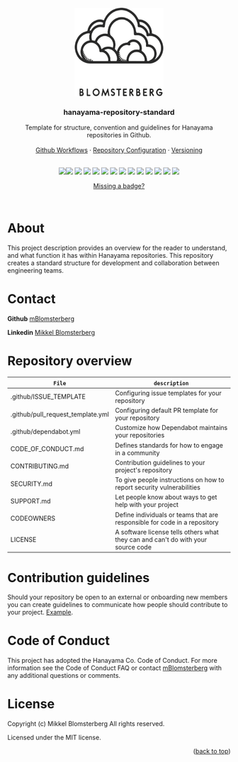 <br />
<div id="readme-top" align="center">
  <a href="https://github.com/mBlomsterberg/">
    <picture>
      <source srcset="logo_inv.png" media="(prefers-color-scheme: dark)">
      <img src="logo.png" width="200" height="200">
    </picture>
  </a>

  <h3 align="center">hanayama-repository-standard</h3>

  <p align="center">
    Template for structure, convention and guidelines for Hanayama repositories in Github.
    <br />
    <br />
    <a href="https://github.com/mBlomsterberg/hanayama-repository-standard">Github Workflows</a>
    ·
    <a href="https://github.com/mBlomsterberg/hanayama-repository-standard">Repository Configuration</a>
    ·
    <a href="https://github.com/mBlomsterberg/hanayama-repository-standard">Versioning</a>
  </p>
  <br />
</div>

<div align="center">
<img src="https://img.shields.io/badge/Terraform-7B42BC?style=for-the-badge&logo=terraform&logoColor=white"><img src="https://img.shields.io/badge/next.js-000000?style=for-the-badge&logo=nextdotjs&logoColor=white" /> <img src="https://img.shields.io/badge/typescript-%23007ACC.svg?style=for-the-badge&logo=typescript&logoColor=white"> <img src="https://img.shields.io/badge/Amazon_AWS-FF9900?style=for-the-badge&logo=amazonaws&logoColor=white" /> <img src="https://img.shields.io/badge/AWS-%23FF9900.svg?style=for-the-badge&logo=amazon-aws&logoColor=white"> <img src="https://img.shields.io/badge/github%20actions-%232671E5.svg?style=for-the-badge&logo=githubactions&logoColor=white"> <img src="https://img.shields.io/badge/figma-%23F24E1E.svg?style=for-the-badge&logo=figma&logoColor=white"> <img src="https://img.shields.io/badge/.NET-5C2D91?style=for-the-badge&logo=.net&logoColor=white"> <img src="https://img.shields.io/badge/drupal-%230678BE.svg?style=for-the-badge&logo=drupal&logoColor=white"> <img src="https://img.shields.io/badge/javascript-%23323330.svg?style=for-the-badge&logo=javascript&logoColor=%23F7DF1E"> <img src="https://img.shields.io/badge/express.js-%23404d59.svg?style=for-the-badge&logo=express&logoColor=%2361DAFB"> <img src="https://img.shields.io/badge/spring-%236DB33F.svg?style=for-the-badge&logo=spring&logoColor=white"> <img src="https://img.shields.io/badge/java-%23ED8B00.svg?style=for-the-badge&logo=java&logoColor=white"> <img src="https://img.shields.io/badge/-cypress-%23E5E5E5?style=for-the-badge&logo=cypress&logoColor=058a5e">

[Missing a badge?](https://github.com/Ileriayo/markdown-badges)
</div>
<br>

# About
This project description provides an overview for the reader to understand, and what function it has within Hanayama repositories. This repository creates a standard structure for development and collaboration between engineering teams. 


# Contact 
**Github** [mBlomsterberg](https://github.com/mBlomsterberg) 

**Linkedin** [Mikkel Blomsterberg](https://www.linkedin.com/in/mikkel-blomsterberg-663b785a/)

# Repository overview
| `File`                        | `description` |
| -------------                 | ------------- |
| .github/ISSUE_TEMPLATE        | Configuring issue templates for your repository |
| .github/pull_request_template.yml | Configuring default PR template for your repository    |
| .github/dependabot.yml        | Customize how Dependabot maintains your repositories  |
| CODE_OF_CONDUCT.md            | Defines standards for how to engage in a community    | 
| CONTRIBUTING.md               | Contribution guidelines to your project's repository  |
| SECURITY.md                   | To give people instructions on how to report security vulnerabilities | 
| SUPPORT.md                    | Let people know about ways to get help with your project  |
| CODEOWNERS                    | Define individuals or teams that are responsible for code in a repository |
| LICENSE                       | A software license tells others what they can and can't do with your source code  |


# Contribution guidelines
Should your repository be open to an external or onboarding new members you can create guidelines to communicate how people should contribute to your project. [Example](https://github.com/github/docs/blob/main/CONTRIBUTING.md).

# Code of Conduct

This project has adopted the Hanayama Co. Code of Conduct. For more information see the Code of Conduct FAQ or contact [mBlomsterberg](https://github.com/mBlomsterberg) with any additional questions or comments.

# License

Copyright (c) Mikkel Blomsterberg All rights reserved.

Licensed under the MIT license.

<p align="right">(<a href="#readme-top">back to top</a>)</p>

